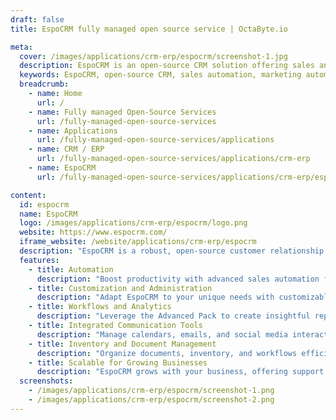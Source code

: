 ```yaml
---
draft: false
title: EspoCRM fully managed open source service | OctaByte.io

meta:
  cover: /images/applications/crm-erp/espocrm/screenshot-1.jpg
  description: EspoCRM is an open-source CRM solution offering sales and marketing automation, customization, analytics, and workflow management in a user-friendly interface.
  keywords: EspoCRM, open-source CRM, sales automation, marketing automation, CRM customization, business analytics, workflow management, customer relationship management, team collaboration, EspoCRM features
  breadcrumb:
    - name: Home
      url: /
    - name: Fully managed Open-Source Services
      url: /fully-managed-open-source-services
    - name: Applications
      url: /fully-managed-open-source-services/applications
    - name: CRM / ERP
      url: /fully-managed-open-source-services/applications/crm-erp
    - name: EspoCRM
      url: /fully-managed-open-source-services/applications/crm-erp/espocrm

content:
  id: espocrm
  name: EspoCRM
  logo: /images/applications/crm-erp/espocrm/logo.png
  website: https://www.espocrm.com/
  iframe_website: /website/applications/crm-erp/espocrm
  description: "EspoCRM is a robust, open-source customer relationship management (CRM) system designed to simplify and optimize how businesses manage their relationships. Whether you're handling people, companies, projects, or opportunities, EspoCRM provides an easy-to-use interface that empowers organizations to oversee and evaluate all their interactions. With powerful sales and marketing automation, extensive customization options, insightful analytics, and workflow management, EspoCRM ensures your business operates seamlessly. Trusted by organizations globally, EspoCRM is the ultimate tool for building and maintaining strong, successful relationships across every aspect of your company."
  features:
    - title: Automation
      description: "Boost productivity with advanced sales automation for managing leads, contacts, and accounts. Streamline marketing efforts with campaign management, bulk email capabilities, and mass mail merge tools."
    - title: Customization and Administration
      description: "Adapt EspoCRM to your unique needs with customizable layouts, entities, labels, and extensions. Simplify management tasks with tools for user roles, teams, and data imports."
    - title: Workflows and Analytics
      description: "Leverage the Advanced Pack to create insightful reports that help monitor and enhance your business performance, providing key metrics at a glance."
    - title: Integrated Communication Tools
      description: "Manage calendars, emails, and social media interactions directly within EspoCRM, ensuring streamlined communication across platforms."
    - title: Inventory and Document Management
      description: "Organize documents, inventory, and workflows efficiently to support smooth business operations."
    - title: Scalable for Growing Businesses
      description: "EspoCRM grows with your business, offering support for telephony integrations, workflow automation, and team collaboration."
  screenshots:
    - /images/applications/crm-erp/espocrm/screenshot-1.png
    - /images/applications/crm-erp/espocrm/screenshot-2.png
---
```

